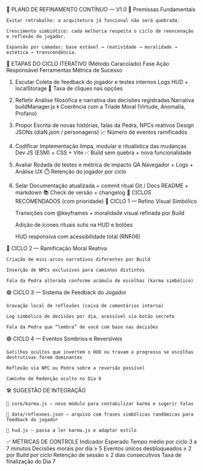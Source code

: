 
🔁 PLANO DE REFINAMENTO CONTÍNUO — V1.0
📌 Premissas Fundamentais

    Evitar retrabalho: a arquitetura já funcional não será quebrada.

    Crescimento simbiótico: cada melhoria respeita o ciclo de reencenação e reflexão do jogador.

    Expansão por camadas: base estável → reatividade → moralidade → estética → transcendência.

📘 ETAPAS DO CICLO ITERATIVO (Método Caracolado)
Fase	Ação	Responsável	Ferramentas	Métrica de Sucesso
1. Escutar	Coleta de feedback do jogador e testes internos	Logs	HUD + localStorage	🎯 Taxa de cliques nas opções
2. Refletir	Análise filosófica e narrativa das decisões registradas	Narrativa	buildManager.js	🌀 Coerência com a Tríade Moral (Virtude, Anomalia, Profano)
3. Propor	Escrita de novas histórias, falas da Pedra, NPCs reativos	Design	JSONs (diaN.json / personagens)	📈 Número de eventos ramificados
4. Codificar	Implementação limpa, modular e ritualística das mudanças	Dev	JS (ESM) + CSS + Vite	✅ Build sem quebra + nova funcionalidade
5. Avaliar	Rodada de testes e métrica de impacto	QA	Navegador + Logs + Análise UX	⏱️ Retenção do jogador por ciclo
6. Selar	Documentação atualizada + commit ritual	Git / Docs	README + markdown	📚 Check de versão + changelog
🧭 CICLOS RECOMENDADOS (com prioridade)
🔹 CICLO 1 — Refino Visual Simbólico

    Transições com @keyframes + moralidade visual refinada por Build

    Adição de ícones rituais sutis na HUD e botões

    HUD responsiva com acessibilidade total (RNF06)

🔸 CICLO 2 — Ramificação Moral Reativa

    Criação de mini-arcos narrativos diferentes por Build

    Inserção de NPCs exclusivos para caminhos distintos

    Fala da Pedra alterada conforme acúmulo de escolhas (karma simbólico)

🟢 CICLO 3 — Sistema de Feedback do Jogador

    Gravação local de reflexões (caixa de comentários interna)

    Log simbólico de decisões por dia, acessível via botão secreto

    Fala da Pedra que “lembra” de você com base nas decisões

🟣 CICLO 4 — Eventos Sombrios e Reversíveis

    Gatilhos ocultos que invertem o HUD ou travam o progresso se escolhas destrutivas forem dominantes

    Reflexão via NPC ou Pedra sobre a reversão possível

    Caminho de Redenção oculto no Dia 6

🛠️ SUGESTÃO DE INTEGRAÇÃO

    📂 core/karma.js — novo módulo para contabilizar karma e sugerir falas

    📂 data/reflexoes.json — arquivo com frases simbólicas randômicas para feedback do jogador

    🔁 hud.js — passa a ler karma.js e adaptar estilo

✅ MÉTRICAS DE CONTROLE
Indicador	Esperado
Tempo médio por ciclo	3 a 7 minutos
Decisões morais por dia	≥ 5
Eventos únicos desbloqueados	≥ 2 por Build por ciclo
Retenção de sessão	≥ 2 dias consecutivos
Taxa de finalização do Dia 7
